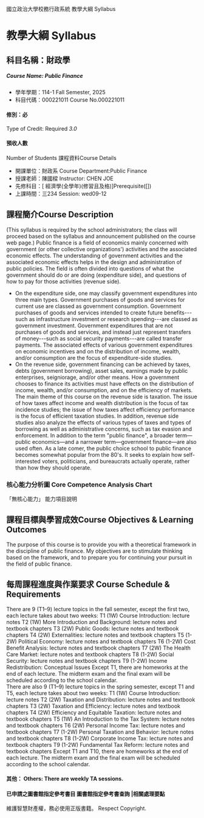 國立政治大學校務行政系統 教學大綱 Syllabus
# 教學大綱 Syllabus
##  科目名稱：財政學
#####  Course Name: Public Finance
  * 學年學期：114-1 Fall Semester, 2025 
  * 科目代碼：000221011 Course No.000221011
#### 修別：必
Type of Credit: Required 
_3.0_
#### 預收人數
Number of Students
課程資料Course Details
  * 開課單位：財政系 Course Department:Public Finance 
  * 授課老師：陳國樑 Instructor: CHEN JOE 
  * 先修科目：[ 經濟學(全學年)(修習且及格)]Prerequisite([])
  * 上課時間：三234 Session: wed09-12
##  課程簡介Course Description
(This syllabus is required by the school administrators; the class will proceed based on the syllabus and announcement published on the course web page.)
Public finance is a field of economics mainly concerned with government (or other collective organizations') activities and the associated economic effects. The understanding of government activities and the associated economic effects helps in the design and administration of public policies. The field is often divided into questions of what the government should do or are doing (expenditure side), and questions of how to pay for those activities (revenue side).
- On the expenditure side, one may classify government expenditures into three main types. Government purchases of goods and services for current use are classed as government consumption. Government purchases of goods and services intended to create future benefits---such as infrastructure investment or research spending---are classed as government investment. Government expenditures that are not purchases of goods and services, and instead just represent transfers of money---such as social security payments---are called transfer payments. The associated effects of various government expenditures on economic incentives and on the distribution of income, wealth, and/or consumption are the focus of expenditure-side studies.
- On the revenue side, government financing can be achieved by taxes, debts (government borrowing), asset sales, earnings made by public enterprises, seigniorage, and/or other means. How a government chooses to finance its activities must have effects on the distribution of income, wealth, and/or consumption, and on the efficiency of markets. The main theme of this course on the revenue side is taxation. The issue of how taxes affect income and wealth distribution is the focus of tax incidence studies; the issue of how taxes affect efficiency performance is the focus of efficient taxation studies. In addition, revenue side studies also analyze the effects of various types of taxes and types of borrowing as well as administrative concerns, such as tax evasion and enforcement.
In addition to the term "public finance", a broader term—public economics—and a narrower term—government finance—are also used often. As a late comer, the public choice school to public finance becomes somewhat popular from the 80's. It seeks to explain how self-interested voters, politicians, and bureaucrats actually operate, rather than how they should operate.
###  核心能力分析圖 Core Competence Analysis Chart
「無核心能力」 
能力項目說明
##  課程目標與學習成效Course Objectives & Learning Outcomes 
The purpose of this course is to provide you with a theoretical framework in the discipline of public finance. My objectives are to stimulate thinking based on the framework, and to prepare you for continuing your pursuit in the field of public finance.
##  每周課程進度與作業要求 Course Schedule & Requirements
There are 9 (T1–9) lecture topics in the fall semester, except the first two, each lecture takes about two weeks: 
T1 (1W) Course Introduction: lecture notes
T2 (1W) More Introduction and Background: lecture notes and textbook chapters
T3 (2W) Public Goods: lecture notes and textbook chapters
T4 (2W) Externalities: lecture notes and textbook chapters
T5 (1-2W) Political Economy: lecture notes and textbook chapters
T6 (1-2W) Cost Benefit Analysis: lecture notes and textbook chapters
T7 (2W) The Health Care Market: lecture notes and textbook chapters
T8 (1-2W) Social Security: lecture notes and textbook chapters
T9 (1-2W) Income Redistribution: Conceptual Issues
Except T1, there are homeworks at the end of each lecture. The midterm exam and the final exam will be scheduled according to the school calendar.  
There are also 9 (T1–9) lecture topics in the spring semester, except T1 and T5, each lecture takes about two weeks:
T1 (1W) Course Introduction: lecture notes
T2 (2W) Taxation and Distribution: lecture notes and textbook chapters
T3 (2W) Taxation and Efficiency: lecture notes and textbook chapters
T4 (2W) Efficiency and Equitable Taxation: lecture notes and textbook chapters
T5 (1W) An Introduction to the Tax System: lecture notes and textbook chapters
T6 (2W) Personal Income Tax: lecture notes and textbook chapters
T7 (1-2W) Personal Taxation and Behavior: lecture notes and textbook chapters
T8 (1-2W) Corporate Income Tax: lecture notes and textbook chapters
T9 (1-2W) Fundamental Tax Reform: lecture notes and textbook chapters
Except T1 and T10, there are homeworks at the end of each lecture. The midterm exam and the final exam will be scheduled according to the school calendar.
####  其他： Others: There are weekly TA sessions. 
####  已申請之圖書館指定參考書目  圖書館指定參考書查詢 |相關處理要點
維護智慧財產權，務必使用正版書籍。 Respect Copyright.